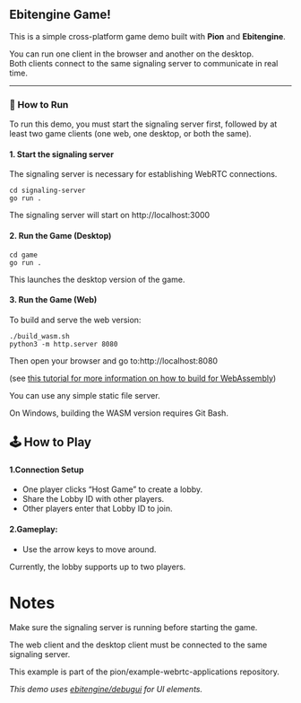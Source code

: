 ## Ebitengine Game!

This is a simple cross-platform game demo built with **Pion** and **Ebitengine**.

You can run one client in the browser and another on the desktop.  
Both clients connect to the same signaling server to communicate in real time.

---

### 🚀 How to Run
To run this demo, you must start the signaling server first, followed by at least two game clients (one web, one desktop, or both the same).

#### 1. Start the signaling server
The signaling server is necessary for establishing WebRTC connections.
```
cd signaling-server
go run . 
```
The signaling server will start on http://localhost:3000

#### 2. Run the Game (Desktop)

```
cd game
go run .
```
This launches the desktop version of the game.

#### 3. Run the Game (Web)
To build and serve the web version:
```
./build_wasm.sh
python3 -m http.server 8080
```
Then open your browser and go to:http://localhost:8080

(see [this tutorial for more information on how to build for WebAssembly](https://ebitengine.org/en/documents/webassembly.html))

 You can use any simple static file server.
 
On Windows, building the WASM version requires Git Bash.


## 🕹️ How to Play

#### 1.Connection Setup

* One player clicks “Host Game” to create a lobby.
* Share the Lobby ID with other players.
* Other players enter that Lobby ID to join.

#### 2.Gameplay:

* Use the arrow keys to move around.

Currently, the lobby supports up to two players.

# Notes

Make sure the signaling server is running before starting the game.

The web client and the desktop client must be connected to the same signaling server.

This example is part of the pion/example-webrtc-applications
repository.


*This demo uses [ebitengine/debugui](https://github.com/ebitengine/debugui) for UI elements.*


